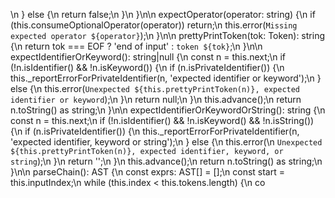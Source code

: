\n    } else {\n      return false;\n    }\n  }\n\n  expectOperator(operator: string) {\n    if (this.consumeOptionalOperator(operator)) return;\n    this.error(`Missing expected operator ${operator}`);\n  }\n\n  prettyPrintToken(tok: Token): string {\n    return tok === EOF ? 'end of input' : `token ${tok}`;\n  }\n\n  expectIdentifierOrKeyword(): string|null {\n    const n = this.next;\n    if (!n.isIdentifier() && !n.isKeyword()) {\n      if (n.isPrivateIdentifier()) {\n        this._reportErrorForPrivateIdentifier(n, 'expected identifier or keyword');\n      } else {\n        this.error(`Unexpected ${this.prettyPrintToken(n)}, expected identifier or keyword`);\n      }\n      return null;\n    }\n    this.advance();\n    return n.toString() as string;\n  }\n\n  expectIdentifierOrKeywordOrString(): string {\n    const n = this.next;\n    if (!n.isIdentifier() && !n.isKeyword() && !n.isString()) {\n      if (n.isPrivateIdentifier()) {\n        this._reportErrorForPrivateIdentifier(n, 'expected identifier, keyword or string');\n      } else {\n        this.error(\n            `Unexpected ${this.prettyPrintToken(n)}, expected identifier, keyword, or string`);\n      }\n      return '';\n    }\n    this.advance();\n    return n.toString() as string;\n  }\n\n  parseChain(): AST {\n    const exprs: AST[] = [];\n    const start = this.inputIndex;\n    while (this.index < this.tokens.length) {\n      co